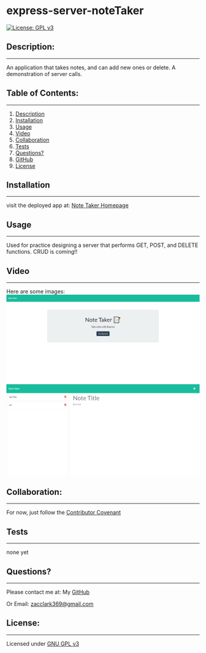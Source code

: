 # express-server-noteTaker
  [![License: GPL v3](https://img.shields.io/badge/License-GPLv3-blue.svg)](https://www.gnu.org/licenses/gpl-3.0)

  ## Description:
  ___
  An application that takes notes, and can add new ones or delete. A demonstration of server calls.

  ## Table of Contents:
  ___
  1) [Description](#description)
  2) [Installation](#installation)
  3) [Usage](#usage)
  4) [Video](#video)
  5) [Collaboration](#collaboration)
  6) [Tests](#tests)
  7) [Questions?](#questions?)
  8) [GitHub](#gitHub)
  9) [License](#license)

  ## Installation
  ___
  visit the deployed app at: [Note Taker Homepage](https://git.heroku.com/blooming-beach-73449.git)

  ## Usage
  ___
  Used for practice designing a server that performs GET, POST, and DELETE functions. CRUD is coming!!

  ## Video
  ___
 Here are some images:
[![landing page](./public/assets/images/screenprint1.png)](https://watch.screencastify.com/v/4UCQuJhyTqaAwCOdNUe3 "Demo Video")
![notes page](./public/assets/images/screenprint2.png)


  ## Collaboration:
  ___
  For now, just follow the [Contributor Covenant](https://www.contributor-covenant.org/)

  ## Tests
  ___
  none yet

  ## Questions?
  ___
  Please contact me at:
  My [GitHub](https://github.com/zaclark369)
  
  Or Email:
  <zacclark369@gmail.com>

  
  ## License: 
  ___
  Licensed under [GNU GPL v3](https://www.gnu.org/licenses/gpl-3.0)
